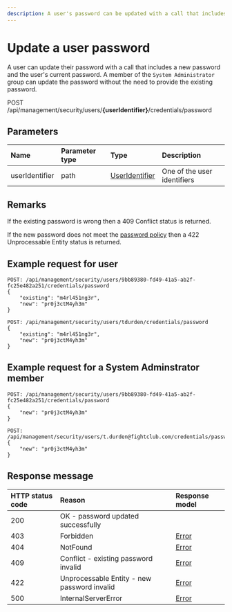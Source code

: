```yaml
---
description: A user's password can be updated with a call that includes the user's current password.
---
```


# Update a user password

A user can update their password with a call that includes a new password and the user's current password. A member of the `System Administrator` group can update the password without the need to provide the existing password.

<span class="label label--post">POST</span> /api/management/security/users/**{userIdentifier}**/credentials/password

## Parameters

| Name           | Parameter type | Type                                       | Description                 |
| :------------- | :------------- | :----------------------------------------- | :-------------------------- |
| userIdentifier | path           | [UserIdentifier](/security/identifiers.md) | One of the user identifiers |

## Remarks

If the existing password is wrong then a 409 Conflict status is returned.

If the new password does not meet the [password policy](/security/password-policy.md) then a 422 Unprocessable Entity status is returned.

## Example request for user

```http
POST: /api/management/security/users/9bb89380-fd49-41a5-ab2f-fc25e482a251/credentials/password
{
    "existing": "m4rl451ng3r",
    "new": "pr0j3ctM4yh3m"
}
```

```http
POST: /api/management/security/users/tdurden/credentials/password
{
    "existing": "m4rl451ng3r",
    "new": "pr0j3ctM4yh3m"
}
```

## Example request for a System Adminstrator member

```http
POST: /api/management/security/users/9bb89380-fd49-41a5-ab2f-fc25e482a251/credentials/password
{
    "new": "pr0j3ctM4yh3m"
}
```

```http
POST: /api/management/security/users/t.durden@fightclub.com/credentials/password
{
    "new": "pr0j3ctM4yh3m"
}
```

## Response message

| HTTP status code | Reason                                      | Response model                   |
| :--------------- | :------------------------------------------ | :------------------------------- |
| 200              | OK - password updated successfully          |                                  |
| 403              | Forbidden                                   | [Error](/key-concepts/errors.md) |
| 404              | NotFound                                    | [Error](/key-concepts/errors.md) |
| 409              | Conflict - existing password invalid        | [Error](/key-concepts/errors.md) |
| 422              | Unprocessable Entity - new password invalid | [Error](/key-concepts/errors.md) |
| 500              | InternalServerError                         | [Error](/key-concepts/errors.md) |
